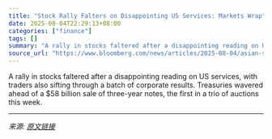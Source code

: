 ```yaml
---
title: "Stock Rally Falters on Disappointing US Services: Markets Wrap"
date: 2025-08-04T22:29:13+08:00
categories: ["finance"]
tags: []
summary: "A rally in stocks faltered after a disappointing reading on US services, with traders also sifting through a batch of corporate results. Treasuries wavered ahead of a $58 billion sale of three-year no"
source_url: "https://www.bloomberg.com/news/articles/2025-08-04/asian-stocks-poised-to-track-wall-street-rally-markets-wrap"
---
```


A rally in stocks faltered after a disappointing reading on US services, with traders also sifting through a batch of corporate results. Treasuries wavered ahead of a $58 billion sale of three-year notes, the first in a trio of auctions this week.

---

*来源: [原文链接](https://www.bloomberg.com/news/articles/2025-08-04/asian-stocks-poised-to-track-wall-street-rally-markets-wrap)*
